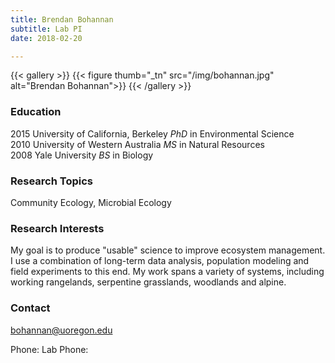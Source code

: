 ```yaml
---
title: Brendan Bohannan
subtitle: Lab PI 
date: 2018-02-20

---
```



{{< gallery >}}
  {{< figure thumb="_tn" src="/img/bohannan.jpg" alt="Brendan Bohannan">}}
{{< /gallery >}}


<!--more-->

### Education
2015 University of California, Berkeley _PhD_ in Environmental Science  
2010 University of Western Australia _MS_ in Natural Resources  
2008 Yale University _BS_ in Biology

### Research Topics
Community Ecology, Microbial Ecology


### Research Interests
My goal is to produce "usable" science to improve ecosystem management. I use a combination of long-term data analysis, population modeling and field experiments to this end. My work spans a variety of systems, including working rangelands, serpentine grasslands, woodlands and alpine.

### Contact
bohannan@uoregon.edu

Phone:
Lab Phone: 